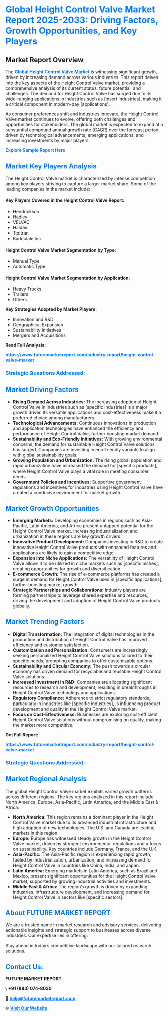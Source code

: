 <h1 style="color: #007BFF;">Global Height Control Valve Market Report 2025-2033: Driving Factors, Growth Opportunities, and Key Players</h1>

<section id="overview">
<h2>Market Report Overview</h2>
<p>The <a href="https://www.futuremarketreport.com/industry-report/height-control-valve-market" style="color: #007BFF; text-decoration: none;"><strong>Global Height Control Valve Market</strong></a> is witnessing significant growth, driven by increasing demand across various industries. This report delves into the key aspects of the Height Control Valve market, providing a comprehensive analysis of its current status, future potential, and challenges. The demand for Height Control Valve has surged due to its wide-ranging applications in industries such as [insert industries], making it a critical component in modern-day [applications].</p>
<p>As consumer preferences shift and industries innovate, the Height Control Valve market continues to evolve, offering both challenges and opportunities for stakeholders. The global market is expected to expand at a substantial compound annual growth rate (CAGR) over the forecast period, driven by technological advancements, emerging applications, and increasing investments by major players.</p>
</section>

<section id="overview">
<p><a href="https://www.futuremarketreport.com/request-sample/reportId=42762" style="color: #007BFF; text-decoration: none;"><strong>Explore Sample Report Here</strong></a></p>
</section>

<section id="key-players">
<h2 style="color: #007BFF;">Market Key Players Analysis</h2>
<p>The Height Control Valve market is characterized by intense competition among key players striving to capture a larger market share. Some of the leading companies in the market include:</p>
<h4>Key Players Covered in the Height Control Valve Report:</h4>
<ul><li>Hendrickson</li><li>Hadley</li><li>VELVAC</li><li>Haldex</li><li>Tectran</li><li>Barksdale Inc</li></ul>
<h4>Height Control Valve Market Segmentation by Type:</h4>
<ul><li>Manual Type</li><li>Automatic Type</li></ul>

<h4>Height Control Valve Market Segmentation by Application:</h4>
<ul><li>Heavy Trucks</li><li>Trailers</li><li>Others</li></ul>
<p><strong>Key Strategies Adopted by Market Players:</strong></p>
<ul>
<li>Innovation and R&D</li>
<li>Geographical Expansion</li>
<li>Sustainability Initiatives</li>
<li>Mergers and Acquisitions</li>
</ul>
</section>

<section>
<p><strong>Read Full Analysis: </strong></p><a href="https://www.futuremarketreport.com/industry-report/height-control-valve-market" style="color: #007BFF; text-decoration: none;"><strong>https://www.futuremarketreport.com/industry-report/height-control-valve-market</strong></a>
<h3 style="color: #007BFF;">Strategic Questions Addressed:</h3>
</section>

<section id="driving-factors">
<h2 style="color: #007BFF;">Market Driving Factors</h2>
<ul>
<li><strong>Rising Demand Across Industries:</strong> The increasing adoption of Height Control Valve in industries such as [specific industries] is a major growth driver. Its versatile applications and cost-effectiveness make it a preferred choice among manufacturers.</li>
<li><strong>Technological Advancements:</strong> Continuous innovations in production and application technologies have enhanced the efficiency and performance of Height Control Valve, further boosting market demand.</li>
<li><strong>Sustainability and Eco-Friendly Initiatives:</strong> With growing environmental concerns, the demand for sustainable Height Control Valve solutions has surged. Companies are investing in eco-friendly variants to align with global sustainability goals.</li>
<li><strong>Growing Population and Urbanization:</strong> The rising global population and rapid urbanization have increased the demand for [specific products], where Height Control Valve plays a vital role in meeting consumer needs.</li>
<li><strong>Government Policies and Incentives:</strong> Supportive government regulations and incentives for industries using Height Control Valve have created a conducive environment for market growth.</li>
</ul>
</section>

<section id="growth-opportunities">
<h2 style="color: #007BFF;">Market Growth Opportunities</h2>
<ul>
<li><strong>Emerging Markets:</strong> Developing economies in regions such as Asia-Pacific, Latin America, and Africa present untapped potential for the Height Control Valve market. Increasing industrialization and urbanization in these regions are key growth drivers.</li>
<li><strong>Innovative Product Development:</strong> Companies investing in R&D to create innovative Height Control Valve products with enhanced features and applications are likely to gain a competitive edge.</li>
<li><strong>Expansion into Niche Applications:</strong> The versatility of Height Control Valve allows it to be utilized in niche markets such as [specific niches], creating opportunities for growth and diversification.</li>
<li><strong>E-commerce Growth:</strong> The rise of e-commerce platforms has created a surge in demand for Height Control Valve used in [specific applications], further boosting market growth.</li>
<li><strong>Strategic Partnerships and Collaborations:</strong> Industry players are forming partnerships to leverage shared expertise and resources, driving the development and adoption of Height Control Valve products globally.</li>
</ul>
</section>

<section id="trending-factors">
<h2 style="color: #007BFF;">Market Trending Factors</h2>
<ul>
<li><strong>Digital Transformation:</strong> The integration of digital technologies in the production and distribution of Height Control Valve has improved efficiency and customer satisfaction.</li>
<li><strong>Customization and Personalization:</strong> Consumers are increasingly seeking personalized Height Control Valve solutions tailored to their specific needs, prompting companies to offer customizable options.</li>
<li><strong>Sustainability and Circular Economy:</strong> The push towards a circular economy has driven demand for recyclable and reusable Height Control Valve solutions.</li>
<li><strong>Increased Investment in R&D:</strong> Companies are allocating significant resources to research and development, resulting in breakthroughs in Height Control Valve technology and applications.</li>
<li><strong>Regulatory Compliance:</strong> Adherence to strict regulatory standards, particularly in industries like [specific industries], is influencing product development and quality in the Height Control Valve market.</li>
<li><strong>Focus on Cost-Effectiveness:</strong> Businesses are exploring cost-efficient Height Control Valve solutions without compromising on quality, making the market more competitive.</li>
</ul>
</section>

<section>
<p><strong>Get Full Report: </strong></p><a href="https://www.futuremarketreport.com/industry-report/height-control-valve-market" style="color: #007BFF; text-decoration: none;"><strong>https://www.futuremarketreport.com/industry-report/height-control-valve-market</strong></a>
<h3 style="color: #007BFF;">Strategic Questions Addressed:</h3>
</section>


<section id="regional-analysis">
<h2 style="color: #007BFF;">Market Regional Analysis</h2>
<p>The global Height Control Valve market exhibits varied growth patterns across different regions. The key regions analyzed in this report include North America, Europe, Asia-Pacific, Latin America, and the Middle East & Africa:</p>
<ul>
<li><strong>North America:</strong> This region remains a dominant player in the Height Control Valve market due to its advanced industrial infrastructure and high adoption of new technologies. The U.S. and Canada are leading markets in this region.</li>
<li><strong>Europe:</strong> Europe has witnessed steady growth in the Height Control Valve market, driven by stringent environmental regulations and a focus on sustainability. Key countries include Germany, France, and the U.K.</li>
<li><strong>Asia-Pacific:</strong> The Asia-Pacific region is experiencing rapid growth, fueled by industrialization, urbanization, and increasing demand for Height Control Valve in countries like China, India, and Japan.</li>
<li><strong>Latin America:</strong> Emerging markets in Latin America, such as Brazil and Mexico, present significant opportunities for the Height Control Valve market, supported by growing industrial activities and investments.</li>
<li><strong>Middle East & Africa:</strong> The region’s growth is driven by expanding industries, infrastructure development, and increasing demand for Height Control Valve in sectors like [specific sectors].</li>
</ul>
</section>

<footer>
<h2 style="color: #007BFF;">About FUTURE MARKET REPORT</h2>
<p>We are a trusted name in market research and advisory services, delivering actionable insights and strategic support to businesses across diverse industries. Our expertise lies in offering:</p>

<p>Stay ahead in today’s competitive landscape with our tailored research solutions.</p>

<h2 style="color: #007BFF;">Contact Us:</h2>
<p><strong>FUTURE MARKET REPORT</strong></p>
<p>📞 <strong>+91 (883) 074-8030</strong></p>
<p>📧 <strong><a href="mailto:help@futuremarketreport.com" style="color: #007BFF;">help@futuremarketreport.com</a></strong></p>
<p>🌐 <strong><a href="https://www.futuremarketreport.com/" style="color: #007BFF;">Visit Our Website</a></strong></p>
</footer>